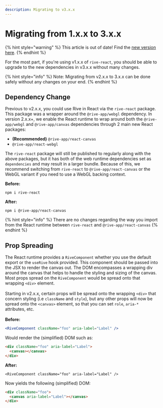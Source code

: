 ```yaml
---
description: Migrating to v3.x.x
---
```


# Migrating from 1.x.x to 3.x.x

{% hint style="warning" %}
This article is out of date! Find the [new version here](https://rive.app/community/doc/migrating-from-1xx-to-3xx/docB2sJyj3b3).
{% endhint %}

For the most part, if you're using v1.x.x of `rive-react`, you should be able to upgrade to the new dependencies in v3.x.x without many changes.

{% hint style="info" %}
Note: Migrating from v2.x.x to 3.x.x can be done safely without any changes on your end.
{% endhint %}

## Dependency Change

Previous to v2.x.x, you could use Rive in React via the `rive-react` package. This package was a wrapper around the `@rive-app/webgl` dependency. In version 2.x.x+, we enable the React runtime to wrap around both the `@rive-app/webgl` and `@rive-app/canvas` dependencies through 2 main new React packages:

* **(Recommended)** `@rive-app/react-canvas`&#x20;
* `@rive-app/react-webgl`

The `rive-react` package will still be published to regularly along with the above packages, but it has both of the web runtime dependencies set as `dependencies` and may result in a larger bundle. Because of this, we recommend switching from `rive-react` to `@rive-app/react-canvas` or the WebGL variant if you need to use a WebGL backing context.

**Before:**

```
npm i rive-react
```

**After:**

```
npm i @rive-app/react-canvas
```

{% hint style="info" %}
There are no changes regarding the way you import from the React runtime between `rive-react` and `@rive-app/react-canvas`
{% endhint %}

## Prop Spreading

The React runtime provides a `RiveComponent` whether you use the default export or the `useRive` hook provided. This component should be passed into the JSX to render the canvas out. The DOM encompasses a wrapping div around the canvas that helps to handle the styling and sizing of the canvas. Most props spread on the `RiveComponent` would be spread onto that wrapping `<div>` element.\
\
Starting in v2.x.x, certain props will be spread onto the wrapping `<div>` that concern styling (i.e `className` and `style`), but any other props will now be spread onto the `<canvas>` element, so that you can set `role`, `aria-*` attributes, etc.\
\
**Before:**

```jsx
<RiveComponent className="foo" aria-label="Label" />
```

Would render the (simplified) DOM such as:

```html
<div className="foo" aria-label="Label">
  <canvas></canvas>
</div>
```

**After:**

```
<RiveComponent className="foo" aria-label="Label" />
```

Now yields the following (simplified) DOM:

```html
<div className="foo">
  <canvas aria-label="Label"></canvas>
</div>
```
